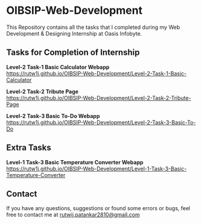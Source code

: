 # OIBSIP-Web-Development
This Repository contains all the tasks that I completed during my Web Development &amp; Designing Internship at Oasis Infobyte.

## Tasks for Completion of Internship
**Level-2 Task-1 Basic Calculator Webapp** <br>
https://rutw1j.github.io/OIBSIP-Web-Development/Level-2-Task-1-Basic-Calculator

**Level-2 Task-2 Tribute Page** <br>
https://rutw1j.github.io/OIBSIP-Web-Development/Level-2-Task-2-Tribute-Page

**Level-2 Task-3 Basic To-Do Webapp** <br>
https://rutw1j.github.io/OIBSIP-Web-Development/Level-2-Task-3-Basic-To-Do

## Extra Tasks
**Level-1 Task-3 Basic Temperature Converter Webapp** <br>
https://rutw1j.github.io/OIBSIP-Web-Development/Level-1-Task-3-Basic-Temperature-Converter

## Contact
If you have any questions, suggestions or found some errors or bugs, feel free to contact me at rutwij.patankar2810@gmail.com
